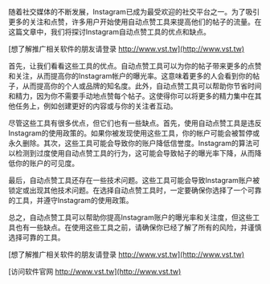 随着社交媒体的不断发展，Instagram已成为最受欢迎的社交平台之一。为了吸引更多的关注和点赞，许多用户开始使用自动点赞工具来提高他们的帖子的流量。在这篇文章中，我们将探讨Instagram自动点赞工具的优点和缺点。

[想了解推广相关软件的朋友请登录 http://www.vst.tw](http://www.vst.tw)

首先，让我们看看这些工具的优点。自动点赞工具可以为你的帖子带来更多的点赞和关注，从而提高你的Instagram帐户的曝光率。这意味着更多的人会看到你的帖子，从而提高你的个人或品牌的知名度。此外，自动点赞工具可以帮助你节省时间和精力，因为你不需要手动地点赞每个帖子。这使得你可以将更多的精力集中在其他任务上，例如创建更好的内容或与你的关注者互动。

尽管这些工具有很多优点，但它们也有一些缺点。首先，使用自动点赞工具是违反Instagram的使用政策的。如果你被发现使用这些工具，你的帐户可能会被暂停或永久删除。其次，这些工具可能会导致你的账户降低信誉度。Instagram的算法可以检测到过度使用自动点赞工具的行为，这可能会导致帖子的曝光率下降，从而降低你的账户的可见度。

最后，自动点赞工具还存在一些技术问题。这些工具可能会导致Instagram账户被锁定或出现其他技术问题。在选择自动点赞工具时，一定要确保你选择了一个可靠的工具，并遵守Instagram的使用政策。

总之，自动点赞工具可以帮助你提高Instagram账户的曝光率和关注度，但这些工具也有一些缺点。在使用这些工具之前，请确保你已经了解了所有的风险，并谨慎选择可靠的工具。

[想了解推广相关软件的朋友请登录 http://www.vst.tw](http://www.vst.tw)


[访问软件官网 http://www.vst.tw](http://www.vst.tw)
